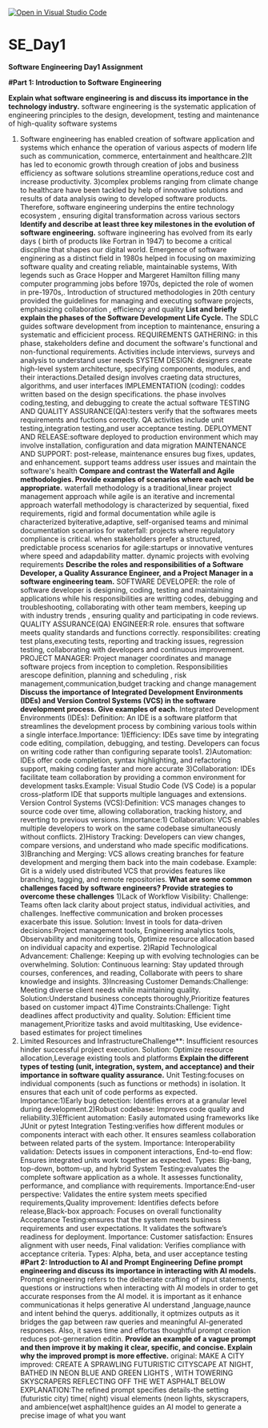 [![Open in Visual Studio Code](https://classroom.github.com/assets/open-in-vscode-2e0aaae1b6195c2367325f4f02e2d04e9abb55f0b24a779b69b11b9e10269abc.svg)](https://classroom.github.com/online_ide?assignment_repo_id=15571608&assignment_repo_type=AssignmentRepo)
# SE_Day1
**Software Engineering Day1 Assignment**

**#Part 1: Introduction to Software Engineering**

**Explain what software engineering is and discuss its importance in the technology industry.**
software engineering is the systematic application of engineering principles to the design, development, testing and maintenance of high-quality software systems
1) Software engineering has enabled creation of software application and systems which enhance the operation of various aspects of modern life such as communication, commerce, entertainment and healthcare.2)It has led to economic growth through creation of jobs and business efficiency as software solutions streamline operations,reduce cost and increase productivity. 3)complex problems ranging from climate change to healthcare have been tackled by help of innovative solutions and results of data analysis owing to developed software products. Therefore, software engineering underpins the entire technology ecosystem , ensuring digital transformation across various sectors
**Identify and describe at least three key milestones in the evolution of software engineering.**
software ingineering has evolved from its early  days ( birth of products like Fortran in 1947) to become a critical discpline that shapes our digital world. Emergence of software enginering as a distinct field  in 1980s  helped in focusing on maximizing software quality and creating reliable, maintainable systems, With legends such as Grace Hopper and Margeret Hamilton filling many computer programming jobs before 1970s, depicted the role of women in pre-1970s,. Introduction of  structured methodologies  in 20th century provided the guidelines for managing and executing software projects, emphasizing collaboration , efficiency and quality
**List and briefly explain the phases of the Software Development Life Cycle.**
The SDLC guides software development from inception to maintenance, ensuring a systematic and efficicient process.
REQUIREMENTS GATHERING: in this phase, stakeholders define and document the software's functional and non-functional requirements. Activities include interviews, surveys and analysis to understand user needs
SYSTEM DESIGN: designers create high-level system architecture, specifying components, modules, and their interactions.Detailed design involves craeting data structures, algorithms, and user interfaces
IMPLEMENTATION (coding): coddes written based on the design specifications. the phase involves  coding,testing, and debugging to create the actual software
TESTING AND QUALITY ASSURANCE(QA):testers verify that the softwares meets requirements and fuctions correctly. QA activities include unit testing,integration testing,and user acceptance testing.
DEPLOYMENT AND RELEASE:software deployed to production environment which may involve installation, configuration and data migration
MAINTENANCE AND SUPPORT: post-release, maintenance ensures bug fixes, updates, and enhancement. support teams address user issues and maintain the software's health
**Compare and contrast the Waterfall and Agile methodologies. Provide examples of scenarios where each would be appropriate.**
waterfall methodology is a traditional,linear project management approach while agile is an iterative and incremental approach
waterfall methodology is characterized by sequential, fixed requirements, rigid and formal documentation while agile is characterized byiterative,adaptive, self-organised teams and minimal documentation
scenarios for waterfall: projects where regulatory compliance is critical. when stakeholders prefer a structured, predictable process
scenarios for agile:startups or innovative ventures where speed and adapdability matter. dynamic projects with evolving requirements
**Describe the roles and responsibilities of a Software Developer, a Quality Assurance Engineer, and a Project Manager in a software engineering team.**
SOFTWARE DEVELOPER: the role of software developer is designing, coding, testing and maintaining applications while his responsibilities are writting codes, debugging and troubleshooting, collaborating with other team members, keeping up with industry trends , ensuring quality and participating in code reviews.
QUALITY ASSURANCE(QA) ENGINEER:R role. ensures that software meets quality standards and functions correctly. responsibilites:  creating test plans,executing tests, reporting and tracking issues, regression testing, collaborating with developers and continuous improvement.
PROJECT MANAGER: Project manager coordinates and manage software projecs from inception to completion. Responsibilities arescope definition, planning and scheduling , risk management,communication,budget tracking and change management 
**Discuss the importance of Integrated Development Environments (IDEs) and Version Control Systems (VCS) in the software development process. Give examples of each.**
Integrated Development Environments (IDEs):
Definition: An IDE is a software platform that streamlines the development process by combining various tools within a single interface.Importance: 1)Efficiency: IDEs save time by integrating code editing, compilation, debugging, and testing. Developers can focus on writing code rather than configuring separate tools1. 2)Automation: IDEs offer code completion, syntax highlighting, and refactoring support, making coding faster and more accurate 3)Collaboration: IDEs facilitate team collaboration by providing a common environment for development tasks.Example: Visual Studio Code (VS Code) is a popular cross-platform IDE that supports multiple languages and extensions.
Version Control Systems (VCS):Definition: VCS manages changes to source code over time, allowing collaboration, tracking history, and reverting to previous versions. Importance:1) Collaboration: VCS enables multiple developers to work on the same codebase simultaneously without conflicts. 2)History Tracking: Developers can view changes, compare versions, and understand who made specific modifications. 3)Branching and Merging: VCS allows creating branches for feature development and merging them back into the main codebase. Example: Git is a widely used distributed VCS that provides features like branching, tagging, and remote repositories.
**What are some common challenges faced by software engineers? Provide strategies to overcome these challenges**
1)Lack of Workflow Visibility: Challenge: Teams often lack clarity about project status, individual activities, and challenges. Ineffective communication and broken processes exacerbate this issue. Solution: Invest in tools for data-driven decisions:Project management tools, Engineering analytics tools, Observability and monitoring tools, Optimize resource allocation based on individual capacity and expertise.
2)Rapid Technological Advancement: Challenge: Keeping up with evolving technologies can be overwhelming. Solution: Continuous learning: Stay updated through courses, conferences, and reading, Collaborate with peers to share knowledge and insights.
3)Increasing Customer Demands:Challenge: Meeting diverse client needs while maintaining quality. Solution:Understand business concepts thoroughly,Prioritize features based on customer impact
4)Time Constraints:Challenge: Tight deadlines affect productivity and quality. Solution: Efficient time management,Prioritize tasks and avoid multitasking, Use evidence-based estimates for project timelines
5) Limited Resources and InfrastructureChallenge**: Insufficient resources hinder successful project execution. Solution: Optimize resource allocation,Leverage existing tools and platforms
**Explain the different types of testing (unit, integration, system, and acceptance) and their importance in software quality assurance.**
Unit Testing:focuses on individual components (such as functions or methods) in isolation. It ensures that each unit of code performs as expected. Importance:1)Early bug detection: Identifies errors at a granular level during development.2)Robust codebase: Improves code quality and reliability.3)Efficient automation: Easily automated using frameworks like JUnit or pytest
Integration Testing:verifies how different modules or components interact with each other. It ensures seamless collaboration between related parts of the system. Importance: Interoperability validation: Detects issues in component interactions, End-to-end flow: Ensures integrated units work together as expected. Types: Big-bang, top-down, bottom-up, and hybrid
System Testing:evaluates the complete software application as a whole. It assesses functionality, performance, and compliance with requirements. Importance:End-user perspective: Validates the entire system meets specified requirements,Quality improvement: Identifies defects before release,Black-box approach: Focuses on overall functionality
Acceptance Testing:ensures that the system meets business requirements and user expectations. It validates the software’s readiness for deployment. Importance:  Customer satisfaction: Ensures alignment with user needs, Final validation: Verifies compliance with acceptance criteria. Types: Alpha, beta, and user acceptance testing
**#Part 2: Introduction to AI and Prompt Engineering**
**Define prompt engineering and discuss its importance in interacting with AI models.**
Prompt engineering refers to the deliberate crafting of input statements, questions or instructions when interacting with AI models in order to get accurate responses from the AI model. it is important as it enhance communicationas it helps generative AI understand ,language,naunce and intent behind the querys. additionally,  it optmizes outputs as it bridges  the gap between raw queries and meaningful AI-generated responses. Also, it saves time and effortas thoughtful prompt creation reduces pot-gerneration editin.
**Provide an example of a vague prompt and then improve it by making it clear, specific, and concise. Explain why the improved prompt is more effective.**
original: MAKE A CITY
improved: CREATE A SPRAWLING FUTURISTIC  CITYSCAPE AT NIGHT, BATHED IN NEON BLUE AND GREEN LIGHTS , WITH TOWERING SKYSCRAPERS REFLECTING OFF THE WET ASPHALT BELOW
EXPLANATION:The refined prompt specifies details-the setting (futuristic city) time( night) visual elements (neon lights, skyscrapers, and ambience(wet asphalt)hence guides an AI model to generate a precise image of what you want

